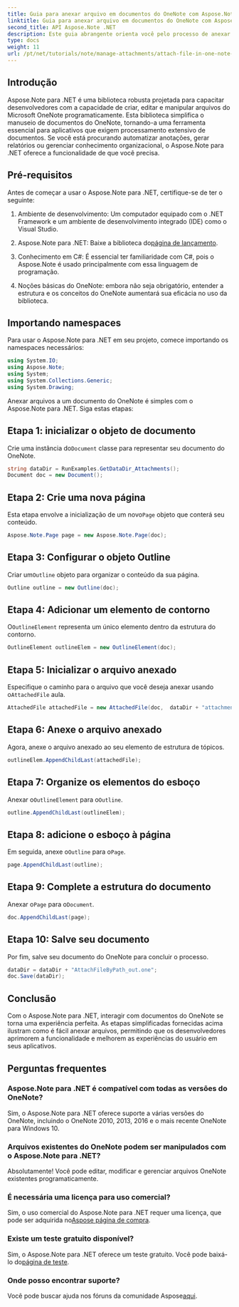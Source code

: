 ```yaml
---
title: Guia para anexar arquivo em documentos do OneNote com Aspose.Note
linktitle: Guia para anexar arquivo em documentos do OneNote com Aspose.Note
second_title: API Aspose.Note .NET
description: Este guia abrangente orienta você pelo processo de anexar arquivos programaticamente a documentos do OneNote, permitindo que você eleve suas tarefas de anotações e gerenciamento de documentos. Com instruções claras, passo a passo, e FAQs úteis.
type: docs
weight: 11
url: /pt/net/tutorials/note/manage-attachments/attach-file-in-one-note-documents/
---
```

## Introdução

Aspose.Note para .NET é uma biblioteca robusta projetada para capacitar desenvolvedores com a capacidade de criar, editar e manipular arquivos do Microsoft OneNote programaticamente. Esta biblioteca simplifica o manuseio de documentos do OneNote, tornando-a uma ferramenta essencial para aplicativos que exigem processamento extensivo de documentos. Se você está procurando automatizar anotações, gerar relatórios ou gerenciar conhecimento organizacional, o Aspose.Note para .NET oferece a funcionalidade de que você precisa.

## Pré-requisitos

Antes de começar a usar o Aspose.Note para .NET, certifique-se de ter o seguinte:

1. Ambiente de desenvolvimento: Um computador equipado com o .NET Framework e um ambiente de desenvolvimento integrado (IDE) como o Visual Studio.
  
2.  Aspose.Note para .NET: Baixe a biblioteca do[página de lançamento](https://releases.aspose.com/note/net/).

3. Conhecimento em C#: É essencial ter familiaridade com C#, pois o Aspose.Note é usado principalmente com essa linguagem de programação.

4. Noções básicas do OneNote: embora não seja obrigatório, entender a estrutura e os conceitos do OneNote aumentará sua eficácia no uso da biblioteca.

## Importando namespaces

Para usar o Aspose.Note para .NET em seu projeto, comece importando os namespaces necessários:

```csharp
using System.IO;
using Aspose.Note;
using System;
using System.Collections.Generic;
using System.Drawing;
```

Anexar arquivos a um documento do OneNote é simples com o Aspose.Note para .NET. Siga estas etapas:

## Etapa 1: inicializar o objeto de documento

 Crie uma instância do`Document` classe para representar seu documento do OneNote.

```csharp
string dataDir = RunExamples.GetDataDir_Attachments();
Document doc = new Document();
```

## Etapa 2: Crie uma nova página

 Esta etapa envolve a inicialização de um novo`Page` objeto que conterá seu conteúdo.

```csharp
Aspose.Note.Page page = new Aspose.Note.Page(doc);
```

## Etapa 3: Configurar o objeto Outline

 Criar um`Outline` objeto para organizar o conteúdo da sua página.

```csharp
Outline outline = new Outline(doc);
```

## Etapa 4: Adicionar um elemento de contorno

 O`OutlineElement` representa um único elemento dentro da estrutura do contorno.

```csharp
OutlineElement outlineElem = new OutlineElement(doc);
```

## Etapa 5: Inicializar o arquivo anexado

 Especifique o caminho para o arquivo que você deseja anexar usando o`AttachedFile` aula.

```csharp
AttachedFile attachedFile = new AttachedFile(doc,  dataDir + "attachment.txt");
```

## Etapa 6: Anexe o arquivo anexado

Agora, anexe o arquivo anexado ao seu elemento de estrutura de tópicos.

```csharp
outlineElem.AppendChildLast(attachedFile);
```

## Etapa 7: Organize os elementos do esboço

 Anexar o`OutlineElement` para o`Outline`.

```csharp
outline.AppendChildLast(outlineElem);
```

## Etapa 8: adicione o esboço à página

 Em seguida, anexe o`Outline` para o`Page`.

```csharp
page.AppendChildLast(outline);
```

## Etapa 9: Complete a estrutura do documento

 Anexar o`Page` para o`Document`.

```csharp
doc.AppendChildLast(page);
```

## Etapa 10: Salve seu documento

Por fim, salve seu documento do OneNote para concluir o processo.

```csharp
dataDir = dataDir + "AttachFileByPath_out.one";
doc.Save(dataDir);
```

## Conclusão

Com o Aspose.Note para .NET, interagir com documentos do OneNote se torna uma experiência perfeita. As etapas simplificadas fornecidas acima ilustram como é fácil anexar arquivos, permitindo que os desenvolvedores aprimorem a funcionalidade e melhorem as experiências do usuário em seus aplicativos.

## Perguntas frequentes

### Aspose.Note para .NET é compatível com todas as versões do OneNote?

Sim, o Aspose.Note para .NET oferece suporte a várias versões do OneNote, incluindo o OneNote 2010, 2013, 2016 e o mais recente OneNote para Windows 10.

### Arquivos existentes do OneNote podem ser manipulados com o Aspose.Note para .NET?

Absolutamente! Você pode editar, modificar e gerenciar arquivos OneNote existentes programaticamente.

### É necessária uma licença para uso comercial?

 Sim, o uso comercial do Aspose.Note para .NET requer uma licença, que pode ser adquirida no[Aspose página de compra](https://purchase.conholdate.com/buy).

### Existe um teste gratuito disponível?

 Sim, o Aspose.Note para .NET oferece um teste gratuito. Você pode baixá-lo do[página de teste](https://releases.aspose.com/).

### Onde posso encontrar suporte?

 Você pode buscar ajuda nos fóruns da comunidade Aspose[aqui](https://forum.aspose.com/c/note/28).